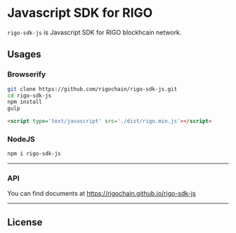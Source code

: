# Javascript SDK for RIGO

`rigo-sdk-js` is Javascript SDK for RIGO blockhcain network.

## Usages
### Browserify

```bash
git clone https://github.com/rigochain/rigo-sdk-js.git
cd rigo-sdk-js
npm install
gulp
```

```html
<script type='text/javascript' src='./dist/rigo.min.js'></script>
```

### NodeJS

```bash
npm i rigo-sdk-js
```

---

### API

You can find documents at https://rigochain.github.io/rigo-sdk-js

---

## License